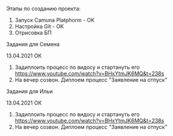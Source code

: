 Этапы по созданию проекта: 
1. Запуск Camuna Platphorm - OK
2. Настройка Git - OK
3. Отрисовка БП 

Задания для Семена

13.04.2021 ОК
1. Задиплоить процесс по видосу и стартануть его https://www.youtube.com/watch?v=BHxYtmJK6MQ&t=238s
2. На вечер созвон. Диплоем процесс "Заявление на отпуск"

Задания для Ильи

13.04.2021 ОК
1. Задиплоить процесс по видосу и стартануть его https://www.youtube.com/watch?v=BHxYtmJK6MQ&t=238s
2. На вечер созвон. Диплоем процесс "Заявление на отпуск"
